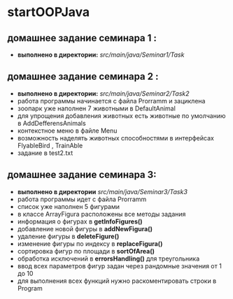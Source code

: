 # startOOPJava
## домашнее задание семинара 1 :
* **выполнено в  директории:** *src/main/java/Seminar1/Task*
## домашнее задание семинара 2 :
* **выполнено в  директории:** *src/main/java/Seminar2/Task2*
* работа программы начинается с файла Prorramm и зациклена
* зоопарк уже наполнен 7 животными в DefaultAnimal
* для упрощения добавления животных есть животные по умолчанию в AddDefferensAnimals
* контекстное меню в файле Menu
* возможность наделять животных способностями в интерфейсах FlyableBird , TrainAble
*  задание в test2.txt
## домашнее задание семинара 3:
* **выполнено в директории** *src/main/java/Seminar3/Task3* 
* работа программы идет с файла Prorramm
* список уже наполнен 5 фигурами
* в классе ArrayFigura расположены все методы задания
* информация о фигурах в **getInfoFigures()**
* добавление новой фигуры в **addNewFigura()**
* удаление фигуры в **deleteFigure()**
* изменение фигуры по индексу в **replaceFigura()**
* сортировка фигур по площади в **sortOfArea()**
* обработка исключений в **errorsHandling()** для треугольника
* ввод всех параметров фигур задан через рандомные значения от 1 до 10
* для выполнения всех функций нужно раскоментировать строки в Program